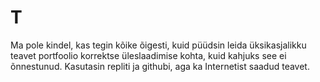# T


Ma pole kindel, kas tegin kõike õigesti, kuid püüdsin leida üksikasjalikku teavet portfoolio korrektse üleslaadimise kohta, kuid kahjuks see ei õnnestunud. Kasutasin repliti ja githubi, aga ka Internetist saadud teavet.
